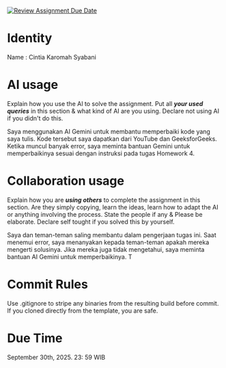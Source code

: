 [![Review Assignment Due Date](https://classroom.github.com/assets/deadline-readme-button-22041afd0340ce965d47ae6ef1cefeee28c7c493a6346c4f15d667ab976d596c.svg)](https://classroom.github.com/a/T_SwjO2j)
# Identity
Name : Cintia Karomah Syabani

# AI usage
Explain how you use the AI to solve the assignment. Put all ***your used queries*** in this section & what kind of AI are you using. Declare not using AI if you didn't do this.  

Saya menggunakan AI Gemini untuk membantu memperbaiki kode yang saya tulis. Kode tersebut saya dapatkan dari YouTube dan GeeksforGeeks. Ketika muncul banyak error, saya meminta bantuan Gemini untuk memperbaikinya sesuai dengan instruksi pada tugas Homework 4.

# Collaboration usage
Explain how you are ***using others*** to complete the assignment in this section. Are they simply copying, learn the ideas, learn how to adapt the AI or anything involving the process. State the people if any & Please be elaborate. Declare self tought if you solved this by yourself. 

Saya dan teman-teman saling membantu dalam pengerjaan tugas ini. Saat menemui error, saya menanyakan kepada teman-teman apakah mereka mengerti solusinya. Jika mereka juga tidak mengetahui, saya meminta bantuan AI Gemini untuk memperbaikinya. T

# Commit Rules
Use .gitignore to stripe any binaries from the resulting build before commit.  If you cloned directly from the template, you are safe. 

# Due Time
September 30th, 2025. 23: 59 WIB
